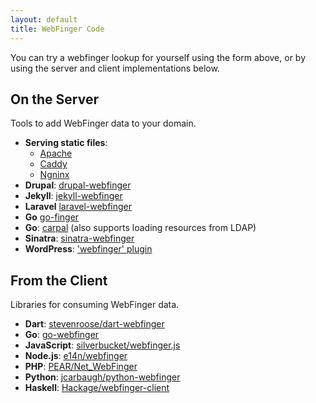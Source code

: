 ```yaml
---
layout: default
title: WebFinger Code
---
```


You can try a webfinger lookup for yourself using the form above, or by using
the server and client implementations below.

## On the Server

Tools to add WebFinger data to your domain.

- **Serving static files**:
  - [Apache](https://gist.github.com/aaronpk/5846789)
  - [Caddy](https://willnorris.com/2023/caddy-snippets/#webfinger)
  - [Ngninx](https://willnorris.com/2014/webfinger-with-static-files-nginx/)
- **Drupal**: [drupal-webfinger](https://www.drupal.org/project/webfinger)
- **Jekyll**: [jekyll-webfinger](https://github.com/konklone/jekyll-webfinger)
- **Laravel** [laravel-webfinger](https://github.com/trovster/laravel-webfinger)
- **Go** [go-finger](https://github.com/Maronato/go-finger)
- **Go**: [carpal](https://github.com/peeley/carpal) (also supports loading resources from LDAP)
- **Sinatra**: [sinatra-webfinger](https://github.com/konklone/sinatra-webfinger)
- **WordPress**: ['webfinger' plugin](https://wordpress.org/plugins/webfinger/)

## From the Client

Libraries for consuming WebFinger data.

- **Dart**: [stevenroose/dart-webfinger](https://github.com/stevenroose/dart-webfinger)
- **Go**: [go-webfinger](https://github.com/webfinger/go-webfinger)
- **JavaScript**: [silverbucket/webfinger.js](https://github.com/silverbucket/webfinger.js)
- **Node.js**: [e14n/webfinger](https://github.com/e14n/webfinger)
- **PHP**: [PEAR/Net_WebFinger](https://pear.php.net/package/Net_WebFinger/)
- **Python**: [jcarbaugh/python-webfinger](https://github.com/jcarbaugh/python-webfinger)
- **Haskell**: [Hackage/webfinger-client](https://hackage.haskell.org/package/webfinger-client)
